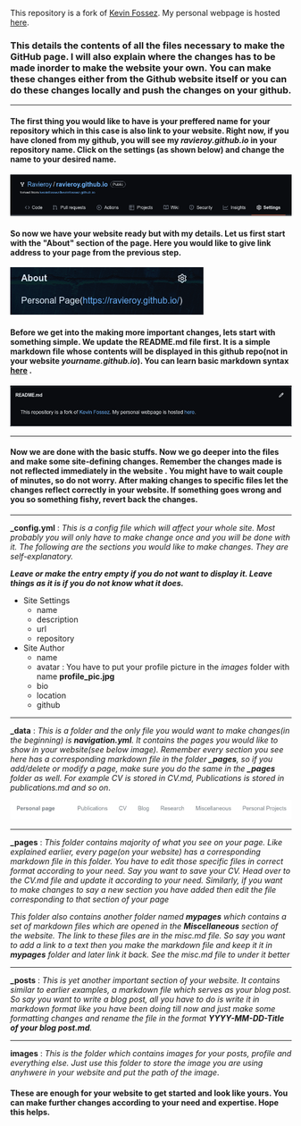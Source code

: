 This repository is a fork of [Kevin Fossez](https://github.com/kevinfossez/kevinfossez.github.io). My personal webpage is hosted [here](https://ravieroy.github.io/).

### This details the contents of all the files necessary to make the GitHub page. I will also explain where the changes has to be made inorder to make the website your own. You can make these changes either from the Github website itself or you can do these changes locally and push the changes on your github.
----

#### The first thing you would like to have is your preffered name for your repository which in this case is also link to your website. Right now, if you have cloned from my github, you will see my *ravieroy.github.io* in your repository name. Click on the settings (as shown below) and change the name to your desired name. 

![Settings_page](./images/Settings_page.png)

#### So now we have your website ready but with my details. Let us first start with the "About" section of the page. Here you would like to give link address to your page from the previous step.

![About_page](./images/About_page.png)

#### Before we get into the making more important changes, lets start with something simple. We update the README.md file first. It is a simple markdown file whose contents will be displayed in this github repo(not in your website _yourname.github.io_). You can learn basic markdown syntax [here](https://www.markdownguide.org/basic-syntax/) .

![README_page](./images/README_page.png)

----
#### Now we are done with the basic stuffs. Now we go deeper into the files and make some site-defining changes. Remember the changes made is not reflected immediately in the website . You might have to wait couple of minutes, so do not worry. After making changes to specific files let the changes reflect correctly in your website. If something goes wrong and you so something fishy, revert back the changes.  

----

**_config.yml** :  _This is a config file which will affect your whole site. Most probably you will only have to make change once and you will be done with it. The following are the sections you would like to make changes. They are self-explanatory._

***Leave or make the entry empty if you do not want to display it. Leave things as it is if you do not know what it does.***

- Site Settings
  - name 
  - description
  - url
  - repository
- Site Author
  - name 
  - avatar : You have to put your profile picture in the _images_ folder with name **profile_pic.jpg**
  - bio
  - location
  - github
  
----
**_data** : _This is a folder and the only file you would want to make changes(in the beginning) is **navigation.yml**. It contains the pages you would like to show in your website(see below image). Remember every section you see here has a corresponding markdown file in the folder **_pages**, so if you add/delete or modify a page, make sure you do the same in the **_pages** folder as well. For example CV is stored in CV.md, Publications is stored in publications.md and so on_.

![Pages_page](./images/Pages_page.png)

---

**_pages** : _This folder contains majority of what you see on your page. Like explained earlier, every page(on your website) has a corresponding markdown file in this folder. You have to edit those specific files in correct format according to your need. Say you want to save your CV. Head over to the CV.md file and update it according to your need. Similarly, if you want to make changes to say a new section you have added then edit the file corresponding to that section of your page_

_This folder also contains another folder named **mypages** which contains a set of markdown files which are opened in the **Miscellaneous** section of the website. The link to these files are in the misc.md file. So say you want to add a link to a text then you make the markdown file and keep it it in **mypages** folder and later link it back. See the misc.md file to under it better_

---
**_posts** : _This is yet another important section of your website. It contains similar to earlier examples, a markdown file which serves as your blog post. So say you want to write a blog post, all you have to do is write it in markdown format like you have been doing till now and just make some formatting changes and rename the file in the format **YYYY-MM-DD-Title of your blog post.md**._

---
**images** : _This is the folder which contains images for your posts, profile and everything else. Just use this folder to store the image you are using anyhwere in your website and put the path of the image_.

#### These are enough for your website to get started and look like yours. You can make further changes according to your need and expertise. Hope this helps.
